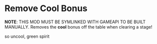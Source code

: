 # **Remove Cool Bonus**
**NOTE**: THIS MOD MUST BE SYMLINKED WITH GAMEAPI TO BE BUILT MANUALLY.
Removes the **cool** bonus off the table when clearing a stage!

so uncool, green spirit